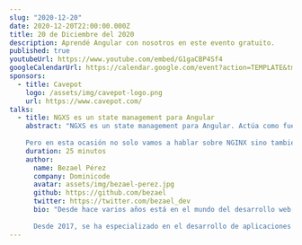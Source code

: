 ```yaml
---
slug: "2020-12-20"
date: 2020-12-20T22:00:00.000Z
title: 20 de Diciembre del 2020
description: Aprendé Angular con nosotros en este evento gratuito.
published: true
youtubeUrl: https://www.youtube.com/embed/G1gaCBP4Sf4
googleCalendarUrl: https://calendar.google.com/event?action=TEMPLATE&tmeid=Nm9vY3ZhbnNyZHJjcDRtZWdoN3JiZTQxZWEgZm45N2k0ZGtjbG1zM29lYnZvbWVjdjNlZmdAZw&tmsrc=fn97i4dkclms3oebvomecv3efg%40group.calendar.google.com
sponsors:
  - title: Cavepot
    logo: /assets/img/cavepot-logo.png
    url: https://www.cavepot.com/
talks:
  - title: NGXS es un state management para Angular
    abstract: "NGXS es un state management para Angular. Actúa como fuente única de verdad para el estado de tu aplicación. NGXS reduce las repeticiones utilizando características modernas de TypeScript, como clases y decoradores. Es una solución diseñada específicamente para Angular. 
    
    Pero en esta ocasión no solo vamos a hablar sobre NGINX sino también sobre el plugin @ngxs-labs/data El objetivo principal de este plugin es proporcionar una  capa de abstracción necesaria para los estados. Automatiza la creación de acciones, despachadores y selectores para cada tipo de entidad."
    duration: 25 minutos
    author:
      name: Bezael Pérez
      company: Dominicode
      avatar: assets/img/bezael-perez.jpg
      github: https://github.com/bezael
      twitter: https://twitter.com/bezael_dev
      bio: "Desde hace varios años está en el mundo del desarrollo web, realizando aplicaciones en  PHP, HTML, CSS, JavaScript vanilla & WordPress. En el Backend, ha realizado proyectos con Node.js. Desde el 2016 compagina su pasión por el desarrollo web, con la de formador, realizando cursos presenciales y online. 
      
      Desde 2017, se ha especializado en el desarrollo de aplicaciones JavaScript / TypeScript, sobre todo con Angular. También lo podemos encontrar a través de youtube. En el cual nos brinda la posibilidad de aprender a través de sus cursos. "
---
```

